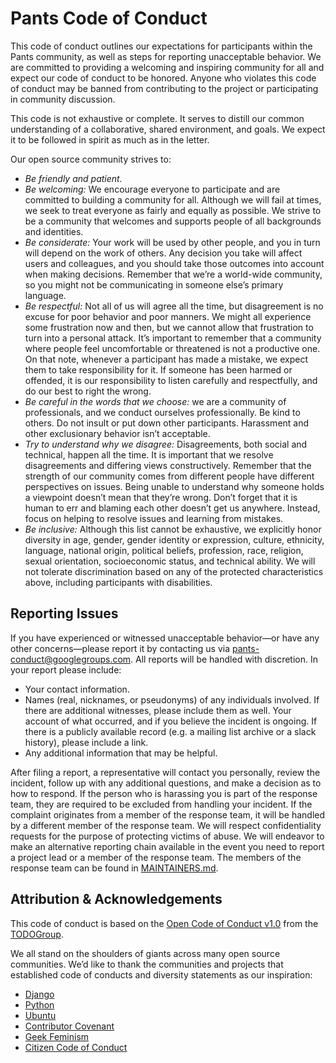 # Pants Code of Conduct

This code of conduct outlines our expectations for participants within the
Pants community, as well as steps for reporting unacceptable behavior. We
are committed to providing a welcoming and inspiring community for all and
expect our code of conduct to be honored. Anyone who violates this code of
conduct may be banned from contributing to the project or participating in
community discussion.

This code is not exhaustive or complete. It serves to distill our common
understanding of a collaborative, shared environment, and goals. We expect
it to be followed in spirit as much as in the letter.

Our open source community strives to:

* *Be friendly and patient.*
* *Be welcoming:* We encourage everyone to participate and are committed to
   building a community for all. Although we will fail at times, we seek to
   treat everyone as fairly and equally as possible. We strive to be a
   community that welcomes and supports people of all backgrounds and
   identities.
* *Be considerate:* Your work will be used by other people, and you in turn
   will depend on the work of others. Any decision you take will affect users
   and colleagues, and you should take those outcomes into account when making
   decisions. Remember that we’re a world-wide community, so you might not be
   communicating in someone else’s primary language.
* *Be respectful:* Not all of us will agree all the time, but disagreement is
   no excuse for poor behavior and poor manners. We might all experience some
   frustration now and then, but we cannot allow that frustration to turn into
   a personal attack. It’s important to remember that a community where people
   feel uncomfortable or threatened is not a productive one. On that note,
   whenever a participant has made a mistake, we expect them to take
   responsibility for it. If someone has been harmed or offended, it is our
   responsibility to listen carefully and respectfully, and do our best to
   right the wrong.
* *Be careful in the words that we choose:* we are a community of
   professionals, and we conduct ourselves professionally. Be kind to others.
   Do not insult or put down other participants. Harassment and other
   exclusionary behavior isn’t acceptable.
* *Try to understand why we disagree:* Disagreements, both social and
   technical, happen all the time. It is important that we resolve
   disagreements and differing views constructively. Remember that the strength
   of our community comes from different people have different perspectives on
   issues. Being unable to understand why someone holds a viewpoint doesn’t
   mean that they’re wrong. Don’t forget that it is human to err and blaming
   each other doesn’t get us anywhere. Instead, focus on helping to resolve
   issues and learning from mistakes.
* *Be inclusive:* Although this list cannot be exhaustive, we explicitly honor
   diversity in age, gender, gender identity or expression, culture, ethnicity,
   language, national origin, political beliefs, profession, race, religion,
   sexual orientation, socioeconomic status, and technical ability. We will not
   tolerate discrimination based on any of the protected characteristics above,
   including participants with disabilities.

## Reporting Issues

If you have experienced or witnessed unacceptable behavior—or have any other
concerns—please report it by contacting us via pants-conduct@googlegroups.com.
All reports will be handled with discretion. In your report please include:

* Your contact information.
* Names (real, nicknames, or pseudonyms) of any individuals involved. If there
   are additional witnesses, please include them as well. Your account of what
   occurred, and if you believe the incident is ongoing. If there is a publicly
   available record (e.g. a mailing list archive or a slack history), please
   include a link.
* Any additional information that may be helpful.

After filing a report, a representative will contact you personally, review the
incident, follow up with any additional questions, and make a decision as to
how to respond. If the person who is harassing you is part of the response
team, they are required to be excluded from handling your incident. If the
complaint originates from a member of the response team, it will be handled by
a different member of the response team. We will respect confidentiality
requests for the purpose of protecting victims of abuse. We will endeavor to
make an alternative reporting chain available in the event you need to report a
project lead or a member of the response team. The members of the response team
can be found in [MAINTAINERS.md](./MAINTAINERS.md#active-maintainers).

## Attribution & Acknowledgements

This code of conduct is based on the
[Open Code of Conduct v1.0](https://github.com/todogroup/opencodeofconduct) from the [TODOGroup](https://todogroup.org/).

We all stand on the shoulders of giants across many open source communities.
We’d like to thank the communities and projects that established code of
conducts and diversity statements as our inspiration:

* [Django](https://www.djangoproject.com/conduct/reporting/)
* [Python](https://www.python.org/community/diversity/)
* [Ubuntu](https://www.ubuntu.com/about/about-ubuntu/conduct)
* [Contributor Covenant](https://contributor-covenant.org/)
* [Geek Feminism](https://geekfeminism.org/about/code-of-conduct/)
* [Citizen Code of Conduct](https://github.com/stumpsyn/policies/blob/master/citizen_code_of_conduct.md)
